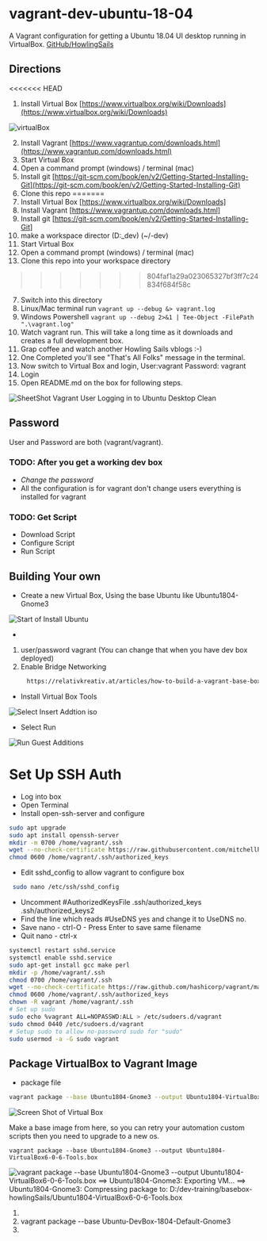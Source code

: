 # vagrant-dev-ubuntu-18-04

A Vagrant configuration for getting a Ubuntu 18.04 UI desktop running in VirtualBox.
[GitHub/HowlingSails](https://github.com/howlingsails/vagrant-dev-ubuntu-18-04.git)

## Directions

<<<<<<< HEAD
1. Install Virtual Box [https://www.virtualbox.org/wiki/Downloads](https://www.virtualbox.org/wiki/Downloads)

![virtualBox](./resources/images/virtualbox.png)

2. Install Vagrant [https://www.vagrantup.com/downloads.html](https://www.vagrantup.com/downloads.html)
3. Start Virtual Box
4. Open a command prompt (windows) / terminal (mac)
5. Install git [https://git-scm.com/book/en/v2/Getting-Started-Installing-Git](https://git-scm.com/book/en/v2/Getting-Started-Installing-Git)
6. Clone this repo
=======
1. Install Virtual Box [https://www.virtualbox.org/wiki/Downloads]
2. Install Vagrant [https://www.vagrantup.com/downloads.html]
3. Install git [https://git-scm.com/book/en/v2/Getting-Started-Installing-Git]
4. make a workspace director (D:\_dev) (~/-dev)
4. Start Virtual Box
5. Open a command prompt (windows) / terminal (mac)
6. Clone this repo into your workspace directory
>>>>>>> 804faf1a29a023065327bf3ff7c24834f684f58c
7. Switch into this directory
8. Linux/Mac terminal run `vagrant up --debug &> vagrant.log` 
9.  Windows Powershell  `vagrant up --debug 2>&1 | Tee-Object -FilePath ".\vagrant.log"`
10. Watch vagrant run. This will take a long time as it downloads and creates a full development box.
11. Grap coffee and watch another Howling Sails vblogs :-)
12. One Completed you'll see "That's All Folks" message in the terminal.
13. Now switch to Virtual Box and login, User:vagrant Password: vagrant
14. Login
15. Open README.md on the box for following steps.

![SheetShot Vagrant User Logging in to Ubuntu Desktop Clean](./resources/images/ubuntu1804.png)

## Password

User and Password are both (vagrant/vagrant).

### TODO: After you get a working dev box

* *Change the password*
* All the configuration is for vagrant don't change users everything is installed for vagrant

### TODO: Get Script

* Download Script
* Configure Script
* Run Script

## Building Your own

* Create a new Virtual Box, Using the base Ubuntu like Ubuntu1804-Gnome3

![Start of Install Ubuntu](./resources/images/installUbuntu.png)

*

1. user/password vagrant (You can change that when you have dev box deployed)
2. Enable Bridge Networking

``` html
     https://relativkreativ.at/articles/how-to-build-a-vagrant-base-box-from-a-virtualbox-vm
```

* Install Virtual Box Tools

![Select Insert Addtion iso](./resources/images/guest-additions.png)

* Select Run
  
![Run Guest Additions](./resources/images/run-guest-additions.png)

# Set Up SSH Auth

* Log into box
* Open Terminal
* Install open-ssh-server and configure

``` bash
sudo apt upgrade
sudo apt install openssh-server
mkdir -m 0700 /home/vagrant/.ssh
wget --no-check-certificate https://raw.githubusercontent.com/mitchellh/vagrant/master/keys/vagrant.pub -O /home/vagrant/.ssh/authorized_keys
chmod 0600 /home/vagrant/.ssh/authorized_keys
```

* Edit sshd_config to allow vagrant to configure box

``` bash
 sudo nano /etc/ssh/sshd_config
```

* Uncomment  #AuthorizedKeysFile      .ssh/authorized_keys .ssh/authorized_keys2
* Find the line which reads #UseDNS yes and change it to UseDNS no.
* Save nano - ctrl-O - Press Enter to save same filename
* Quit nano - ctrl-x

``` bash
systemctl restart sshd.service
systemctl enable sshd.service
sudo apt-get install gcc make perl
mkdir -p /home/vagrant/.ssh
chmod 0700 /home/vagrant/.ssh
wget --no-check-certificate https://raw.github.com/hashicorp/vagrant/master/keys/vagrant.pub -O /home/vagrant/.ssh/authorized_keys
chmod 0600 /home/vagrant/.ssh/authorized_keys
chown -R vagrant /home/vagrant/.ssh
# Set up sudo
sudo echo %vagrant ALL=NOPASSWD:ALL > /etc/sudoers.d/vagrant
sudo chmod 0440 /etc/sudoers.d/vagrant
# Setup sudo to allow no-password sudo for "sudo"
sudo usermod -a -G sudo vagrant
```

## Package VirtualBox to Vagrant Image

* package file
  
``` bash
vagrant package --base Ubuntu1804-Gnome3 --output Ubuntu1804-VirtualBox6-0-6-Tools.box
```

![Screen Shot of Virtual Box](./resources/images/vagrant2019-11-01-17-44-45.png)

Make a base image from here, so you can retry your automation custom scripts then you need to upgrade to a new os.

```
vagrant package --base Ubuntu1804-Gnome3 --output Ubuntu1804-VirtualBox6-0-6-Tools.box
```
![
	vagrant package --base Ubuntu1804-Gnome3 --output Ubuntu1804-VirtualBox6-0-6-Tools.box
==> Ubuntu1804-Gnome3: Exporting VM...
==> Ubuntu1804-Gnome3: Compressing package to: D:/dev-training/basebox-howlingSails/Ubuntu1804-VirtualBox6-0-6-Tools.box
](./resources/images/vagrant2019-11-01-17-54-59.png)



1.  
2.  vagrant package --base Ubuntu-DevBox-1804-Default-Gnome3
3.  
